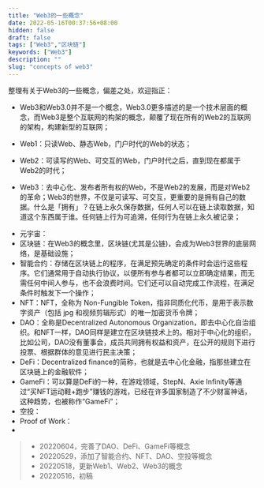 ```yaml
---
title: "Web3的一些概念"
date: 2022-05-16T00:37:56+08:00
hidden: false
draft: false
tags: ["Web3","区块链"]
keywords: ["Web3"]
description: ""
slug: "concepts of web3"
---
```


整理有关于Web3的一些概念，偏差之处，欢迎指正：

- Web3和Web3.0并不是一个概念，Web3.0更多描述的是一个技术层面的概念，而Web3是整个互联网的构架的概念，颠覆了现在所有的Web2的互联网的架构，构建新型的互联网；

- Web1：只读Web、静态Web，门户时代的Web的状态；
- Web2：可读写的Web、可交互的Web，门户时代之后，直到现在都属于Web2的时代；
- Web3：去中心化、发布者所有权的Web，不是Web2的发展，而是对Web2的革命；Web3的世界，不仅是可读写、可交互，更重要的是拥有自己的数据。什么是「拥有」？在链上永久保存数据，任何人可以在链上读取数据，知道这个东西属于谁。任何链上行为可追溯，任何行为在链上永久被记录；

<!--more-->

- 元宇宙：
- 区块链：在Web3的概念里，区块链(尤其是公链)，会成为Web3世界的底层网络，是基础设施；
- 智能合约：存储在区块链上的程序，在满足预先确定的条件时会运行这些程序。它们通常用于自动执行协议，以便所有参与者都可以立即确定结果，而无需任何中间人参与，也不会浪费时间。它们还可以自动完成工作流程，在满足条件时触发下一个操作；
- NFT：NFT，全称为 Non-Fungible Token，指非同质化代币，是用于表示数字资产（包括 jpg 和视频剪辑形式）的唯一加密货币令牌；
- DAO：全称是Decentralized Autonomous Organization，即去中心化自治组织。和NFT一样，DAO同样是建立在区块链技术上的。相对于中心化的组织，比如公司，DAO没有董事会，成员共同拥有权益和资产，在公开的规则下进行投票、根据群体的意见进行民主决策；
- DeFi：Decentralized finance的简称，也就是去中心化金融，指那些建立在区块链上的金融软件；
- GameFi：可以算是DeFi的一种，在游戏领域，StepN、Axie Infinity等通过“买NFT运动鞋+跑步”赚钱的游戏，已经在许多国家制造了不少财富神话，这种趋势，也被称作“GameFi”；
- 空投：
- Proof of Work：
- 


> - 20220604，完善了DAO、DeFi、GameFi等概念
> - 20220529，添加了智能合约、NFT、DAO、空投等概念
> - 20220518，更新Web1、Web2、Web3的概念
> - 20220516，初稿
